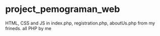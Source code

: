# project_pemograman_web

HTML, CSS and JS in index.php, registration.php, aboutUs.php from my frineds. all PHP by me
